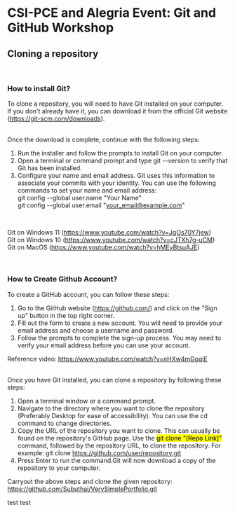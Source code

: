 # CSI-PCE and Alegria Event: Git and GitHub Workshop

## Cloning a repository 
<br>

### How to install Git?

To clone a repository, you will need to have Git installed on your computer. If you don't already have it, you can download it from the official Git website (https://git-scm.com/downloads).

<br>
Once the download is complete, continue with the following steps:

1. Run the installer and follow the prompts to install Git on your computer.
2. Open a terminal or command prompt and type git --version to verify that Git has been installed.
3. Configure your name and email address. Git uses this information to associate your commits with your identity. You can use the following commands to set your name and email address:<br>
git config --global user.name "Your Name"<br>
git config --global user.email "your_email@example.com"

<br>

Git on Windows 11 (https://www.youtube.com/watch?v=JgOs70Y7jew)
<br>
Git on Windows 10 (https://www.youtube.com/watch?v=cJTXh7g-uCM)
<br>
Git on MacOS (https://www.youtube.com/watch?v=hMEyBtsuAJE)

<br>

### How to Create Github Account?
To create a GitHub account, you can follow these steps:

1. Go to the GitHub website (https://github.com/) and click on the "Sign up" button in the top right corner.
2. Fill out the form to create a new account. You will need to provide your email address and choose a username and password.
3. Follow the prompts to complete the sign-up process. You may need to verify your email address before you can use your account.

Reference video: https://www.youtube.com/watch?v=nHXw4mGoqiE

<br>
Once you have Git installed, you can clone a repository by following these steps:

 1. Open a terminal window or a command prompt.
 2. Navigate to the directory where you want to clone the repository (Preferably Desktop for ease of accessibility). You can use the cd command to change directories.
 3. Copy the URL of the repository you want to clone. This can usually be found on the repository's GitHub page.
Use the <mark>git clone "[Repo Link]"</mark> command, followed by the repository URL, to clone the repository. For example: git clone https://github.com/user/repository.git
 4. Press Enter to run the command.Git will now download a copy of the repository to your computer.

Carryout the above steps and clone the given repository: https://github.com/Subuthai/VerySimplePortfolio.git

test test



